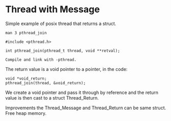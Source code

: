 # Thread with Message

Simple example of posix thread that returns a struct.

```
man 3 pthread_join

#include <pthread.h>

int pthread_join(pthread_t thread, void **retval);

Compile and link with -pthread.
```

The return value is a void pointer to a pointer, in the code:
```
void *void_return;
pthread_join(thread, &void_return);
```
We create a void pointer and pass it through by reference and the return value is then cast to a struct Thread_Return. 

Improvements the Thread_Message and Thread_Return can be same struct. Free heap memory.